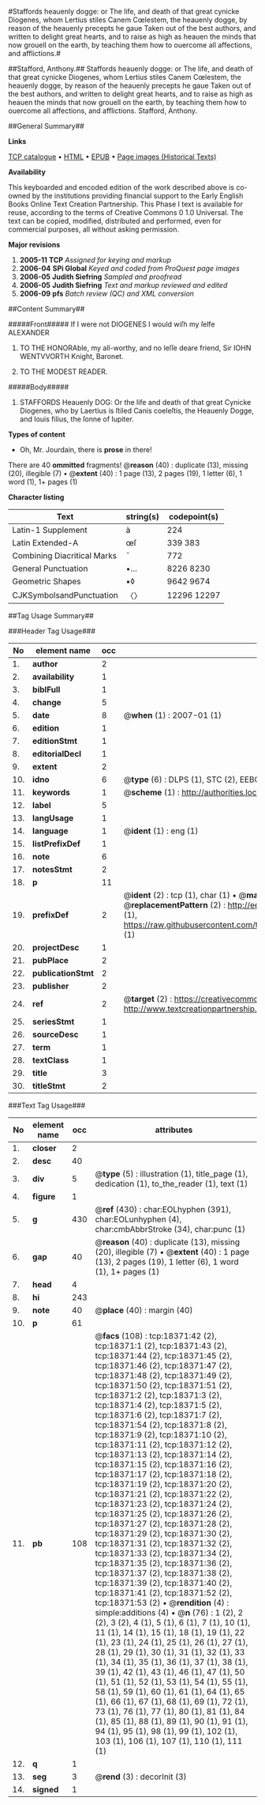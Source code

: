 #Staffords heauenly dogge: or The life, and death of that great cynicke Diogenes, whom Lertius stiles Canem Cœlestem, the heauenly dogge, by reason of the heauenly precepts he gaue Taken out of the best authors, and written to delight great hearts, and to raise as high as heauen the minds that now grouell on the earth, by teaching them how to ouercome all affections, and afflictions.#

##Stafford, Anthony.##
Staffords heauenly dogge: or The life, and death of that great cynicke Diogenes, whom Lertius stiles Canem Cœlestem, the heauenly dogge, by reason of the heauenly precepts he gaue Taken out of the best authors, and written to delight great hearts, and to raise as high as heauen the minds that now grouell on the earth, by teaching them how to ouercome all affections, and afflictions.
Stafford, Anthony.

##General Summary##

**Links**

[TCP catalogue](http://www.ota.ox.ac.uk/tcp/)  • 
[HTML](http://tei.it.ox.ac.uk/tcp/Texts-HTML/free/A12/A12820.html)  • 
[EPUB](http://tei.it.ox.ac.uk/tcp/Texts-EPUB/free/A12/A12820.epub) • 
[Page images (Historical Texts)](https://data.historicaltexts.jisc.ac.uk/view?pubId=eebo-99853012e&pageId=eebo-99853012e-18371-1)

**Availability**

This keyboarded and encoded edition of the
	       work described above is co-owned by the institutions
	       providing financial support to the Early English Books
	       Online Text Creation Partnership. This Phase I text is
	       available for reuse, according to the terms of Creative
	       Commons 0 1.0 Universal. The text can be copied,
	       modified, distributed and performed, even for
	       commercial purposes, all without asking permission.

**Major revisions**

1. __2005-11__ __TCP__ *Assigned for keying and markup*
1. __2006-04__ __SPi Global__ *Keyed and coded from ProQuest page images*
1. __2006-05__ __Judith Siefring__ *Sampled and proofread*
1. __2006-05__ __Judith Siefring__ *Text and markup reviewed and edited*
1. __2006-09__ __pfs__ *Batch review (QC) and XML conversion*

##Content Summary##

#####Front#####
If I were not DIOGENES I would wiſh my ſelfe ALEXANDER
1. TO THE HONORAble, my all-worthy, and no leſſe deare friend, Sir IOHN WENTVVORTH Knight, Baronet.

1. TO THE MODEST READER.

#####Body#####

1. STAFFORDS Heauenly DOG: Or the life and death of that great Cynicke Diogenes, who by Laertius is ſtiled Canis coeleſtis, the Heauenly Dogge, and Iouis filius, the ſonne of Iupiter.

**Types of content**

  * Oh, Mr. Jourdain, there is **prose** in there!

There are 40 **ommitted** fragments! 
 @__reason__ (40) : duplicate (13), missing (20), illegible (7)  •  @__extent__ (40) : 1 page (13), 2 pages (19), 1 letter (6), 1 word (1), 1+ pages (1)

**Character listing**


|Text|string(s)|codepoint(s)|
|---|---|---|
|Latin-1 Supplement|à|224|
|Latin Extended-A|œſ|339 383|
|Combining             Diacritical Marks|̄|772|
|General Punctuation|•…|8226 8230|
|Geometric Shapes|▪◊|9642 9674|
|CJKSymbolsandPunctuation|〈〉|12296 12297|

##Tag Usage Summary##

###Header Tag Usage###

|No|element name|occ|attributes|
|---|---|---|---|
|1.|__author__|2||
|2.|__availability__|1||
|3.|__biblFull__|1||
|4.|__change__|5||
|5.|__date__|8| @__when__ (1) : 2007-01 (1)|
|6.|__edition__|1||
|7.|__editionStmt__|1||
|8.|__editorialDecl__|1||
|9.|__extent__|2||
|10.|__idno__|6| @__type__ (6) : DLPS (1), STC (2), EEBO-CITATION (1), PROQUEST (1), VID (1)|
|11.|__keywords__|1| @__scheme__ (1) : http://authorities.loc.gov/ (1)|
|12.|__label__|5||
|13.|__langUsage__|1||
|14.|__language__|1| @__ident__ (1) : eng (1)|
|15.|__listPrefixDef__|1||
|16.|__note__|6||
|17.|__notesStmt__|2||
|18.|__p__|11||
|19.|__prefixDef__|2| @__ident__ (2) : tcp (1), char (1)  •  @__matchPattern__ (2) : ([0-9\-]+):([0-9IVX]+) (1), (.+) (1)  •  @__replacementPattern__ (2) : http://eebo.chadwyck.com/downloadtiff?vid=$1&page=$2 (1), https://raw.githubusercontent.com/textcreationpartnership/Texts/master/tcpchars.xml#$1 (1)|
|20.|__projectDesc__|1||
|21.|__pubPlace__|2||
|22.|__publicationStmt__|2||
|23.|__publisher__|2||
|24.|__ref__|2| @__target__ (2) : https://creativecommons.org/publicdomain/zero/1.0/ (1), http://www.textcreationpartnership.org/docs/. (1)|
|25.|__seriesStmt__|1||
|26.|__sourceDesc__|1||
|27.|__term__|1||
|28.|__textClass__|1||
|29.|__title__|3||
|30.|__titleStmt__|2||


###Text Tag Usage###

|No|element name|occ|attributes|
|---|---|---|---|
|1.|__closer__|2||
|2.|__desc__|40||
|3.|__div__|5| @__type__ (5) : illustration (1), title_page (1), dedication (1), to_the_reader (1), text (1)|
|4.|__figure__|1||
|5.|__g__|430| @__ref__ (430) : char:EOLhyphen (391), char:EOLunhyphen (4), char:cmbAbbrStroke (34), char:punc (1)|
|6.|__gap__|40| @__reason__ (40) : duplicate (13), missing (20), illegible (7)  •  @__extent__ (40) : 1 page (13), 2 pages (19), 1 letter (6), 1 word (1), 1+ pages (1)|
|7.|__head__|4||
|8.|__hi__|243||
|9.|__note__|40| @__place__ (40) : margin (40)|
|10.|__p__|61||
|11.|__pb__|108| @__facs__ (108) : tcp:18371:42 (2), tcp:18371:1 (2), tcp:18371:43 (2), tcp:18371:44 (2), tcp:18371:45 (2), tcp:18371:46 (2), tcp:18371:47 (2), tcp:18371:48 (2), tcp:18371:49 (2), tcp:18371:50 (2), tcp:18371:51 (2), tcp:18371:2 (2), tcp:18371:3 (2), tcp:18371:4 (2), tcp:18371:5 (2), tcp:18371:6 (2), tcp:18371:7 (2), tcp:18371:54 (2), tcp:18371:8 (2), tcp:18371:9 (2), tcp:18371:10 (2), tcp:18371:11 (2), tcp:18371:12 (2), tcp:18371:13 (2), tcp:18371:14 (2), tcp:18371:15 (2), tcp:18371:16 (2), tcp:18371:17 (2), tcp:18371:18 (2), tcp:18371:19 (2), tcp:18371:20 (2), tcp:18371:21 (2), tcp:18371:22 (2), tcp:18371:23 (2), tcp:18371:24 (2), tcp:18371:25 (2), tcp:18371:26 (2), tcp:18371:27 (2), tcp:18371:28 (2), tcp:18371:29 (2), tcp:18371:30 (2), tcp:18371:31 (2), tcp:18371:32 (2), tcp:18371:33 (2), tcp:18371:34 (2), tcp:18371:35 (2), tcp:18371:36 (2), tcp:18371:37 (2), tcp:18371:38 (2), tcp:18371:39 (2), tcp:18371:40 (2), tcp:18371:41 (2), tcp:18371:52 (2), tcp:18371:53 (2)  •  @__rendition__ (4) : simple:additions (4)  •  @__n__ (76) : 1 (2), 2 (2), 3 (2), 4 (1), 5 (1), 6 (1), 7 (1), 10 (1), 11 (1), 14 (1), 15 (1), 18 (1), 19 (1), 22 (1), 23 (1), 24 (1), 25 (1), 26 (1), 27 (1), 28 (1), 29 (1), 30 (1), 31 (1), 32 (1), 33 (1), 34 (1), 35 (1), 36 (1), 37 (1), 38 (1), 39 (1), 42 (1), 43 (1), 46 (1), 47 (1), 50 (1), 51 (1), 52 (1), 53 (1), 54 (1), 55 (1), 58 (1), 59 (1), 60 (1), 61 (1), 64 (1), 65 (1), 66 (1), 67 (1), 68 (1), 69 (1), 72 (1), 73 (1), 76 (1), 77 (1), 80 (1), 81 (1), 84 (1), 85 (1), 88 (1), 89 (1), 90 (1), 91 (1), 94 (1), 95 (1), 98 (1), 99 (1), 102 (1), 103 (1), 106 (1), 107 (1), 110 (1), 111 (1)|
|12.|__q__|1||
|13.|__seg__|3| @__rend__ (3) : decorInit (3)|
|14.|__signed__|1||
